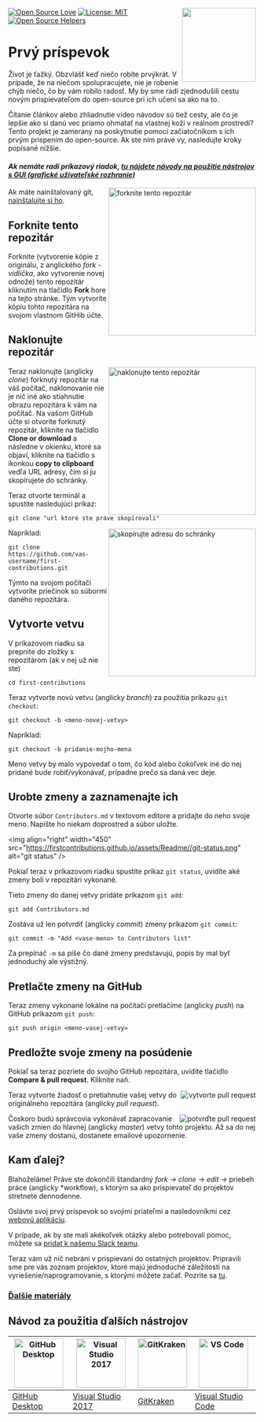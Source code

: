 [![Open Source Love](https://badges.frapsoft.com/os/v1/open-source.svg?v=103)](https://github.com/ellerbrock/open-source-badges/)
[<img align="right" width="150" src="https://firstcontributions.github.io/assets/Readme/join-slack-team.png">](https://join.slack.com/t/firstcontributors/shared_invite/enQtNjkxNzQwNzA2MTMwLTVhMWJjNjg2ODRlNWZhNjIzYjgwNDIyZWYwZjhjYTQ4OTBjMWM0MmFhZDUxNzBiYzczMGNiYzcxNjkzZDZlMDM)
[![License: MIT](https://img.shields.io/badge/License-MIT-green.svg)](https://opensource.org/licenses/MIT)
[![Open Source Helpers](https://www.codetriage.com/roshanjossey/first-contributions/badges/users.svg)](https://www.codetriage.com/roshanjossey/first-contributions)

# Prvý príspevok

Život je ťažký. Obzvlášť keď niečo robíte prvýkrát. V prípade, že na niečom spolupracujete, nie je robenie chýb niečo, čo by vám robilo radosť. My by sme radi zjednodušili cestu novým prispievateľom do open-source pri ich učení sa ako na to.

Čítanie článkov alebo zhliadnutie video návodov sú tiež cesty, ale čo je lepšie ako si danú vec priamo ohmatať na vlastnej koži v reálnom prostredí? Tento projekt je zameraný na poskytnutie pomoci začiatočníkom s ich prvým prispením do open-source. Ak ste ním práve vy, nasledujte kroky popísané nižšie.

#### *Ak nemáte radi príkazový riadok, [tu nájdete návody na použitie nástrojov s GUI (grafické užívateľské rozhranie)](#Návod-za-použitie-ďalších-nástrojov)*

<img align="right" width="300" src="https://firstcontributions.github.io/assets/Readme/fork.png" alt="forknite tento repozitár" />

Ak máte nainštalovaný git, [nainštalujte si ho]( https://help.github.com/articles/set-up-git/).

## Forknite tento repozitár

Forknite (vytvorenie kópie z originálu, z anglického *fork* - *vidlička*, ako vytvorenie novej odnože) tento repozitár kliknutím na tlačidlo **Fork** hore na tejto stránke. Tým vytvoríte kópiu tohto repozitára na svojom vlastnom GitHib účte.

## Naklonujte repozitár

<img align="right" width="300" src="https://firstcontributions.github.io/assets/Readme/clone.png" alt="naklonujte tento repozitár" />

Teraz naklonujte (anglicky *clone*) forknutý repozitár na váš počítač, naklonovanie nie je nič iné ako stiahnutie obrazu repozitára k vám na počítač. Na vašom GitHub účte si otvoríte forknutý repozitár, kliknite na tlačidlo **Clone or download** a následne v okienku, ktoré sa objaví, kliknite na tlačidlo s ikonkou **copy to clipboard** vedľa URL adresy, čím si ju skopírujete do schránky.

Teraz otvorte terminál a spustite nasledujúci príkaz:

````
git clone "url ktoré ste práve skopírovali"

````

<img align="right" width="300" src="https://firstcontributions.github.io/assets/Readme/copy-to-clipboard.png" alt="skopírujte adresu do schránky" />

Napríklad:

````
git clone https://github.com/vas-username/first-contributions.git
````

Týmto na svojom počítači vytvoríte priečinok so súbormi daného repozitára.

## Vytvorte vetvu

V príkazovom riadku sa prepnite do zložky s repozitárom (ak v nej už nie ste)

````
cd first-contributions
````

Teraz vytvorte novú vetvu (anglicky *branch*) za použitia príkazu `git checkout`:

````
git checkout -b <meno-novej-vetvy>
````

Napríklad:
````
git checkout -b pridanie-mojho-mena
````

Meno vetvy by malo vypovedať o tom, čo kód alebo čokoľvek iné do nej pridané bude robiť/vykonávať, prípadne prečo sa daná vec deje.

## Urobte zmeny a zaznamenajte ich

Otvorte súbor `Contributors.md` v textovom editore a pridajte do neho svoje meno. Napíšte ho niekam doprostred a súbor uložte.

<img align="right" width="450" ​​src="https://firstcontributions.github.io/assets/Readme//git-status.png" alt="git status" />

Pokiaľ teraz v príkazovom riadku spustíte príkaz `git status`, uvidíte aké zmeny boli v repozitári vykonané.

Tieto zmeny do danej vetvy pridáte príkazom `git add`:

````
git add Contributors.md
````

Zostáva už len potvrdiť (anglicky *commit*) zmeny príkazom `git commit`:

````
git commit -m "Add <vase-meno> to Contributors list"
````

Za prepínač `-m` sa píše čo dané zmeny predstavujú, popis by mal byť jednoduchý ale výstižný.

## Pretlačte zmeny na GitHub

Teraz zmeny vykonané lokálne na počítači pretlačíme (anglicky *push*) na GitHub príkazom `git push`:

````
git push origin <meno-vasej-vetvy>
````

## Predložte svoje zmeny na posúdenie

Pokiaľ sa teraz pozriete do svojho GitHub repozitára, uvidíte tlačidlo **Compare & pull request**. Kliknite naň.

<img style="float: right;" src="https://firstcontributions.github.io/assets/Readme//compare-and-pull.png" alt="vytvorte pull request" />

Teraz vytvorte žiadosť o pretiahnutie vašej vetvy do originálneho repozitára (anglicky *pull request*).

<img style="float: right;" src="https://firstcontributions.github.io/assets/Readme//submit-pull-request.png" alt="potvrďte pull request" />

Čoskoro budú správcovia vykonávať zapracovanie vašich zmien do hlavnej (anglicky *master*) vetvy tohto projektu. Až sa do nej vaše zmeny dostanú, dostanete emailové upozornenie.

## Kam ďalej?

Blahoželáme! Práve ste dokončili štandardný _fork -> clone -> edit ->_ priebeh práce (anglicky *workflow), s ktorým sa ako prispievateľ do projektov stretnete dennodenne.

Oslávte svoj prvý príspevok so svojimi priateľmi a nasledovníkmi cez [webovú aplikáciu](https://firstcontributions.github.io/#social-share).

V prípade, ak by ste mali akékoľvek otázky alebo potrebovali pomoc, môžete sa [pridat k našemu Slack teamu](https://join.slack.com/t/firstcontributors/shared_invite/enQtMzE1MTYwNzI3ODQ0LTZiMDA2OGI2NTYyNjM1MTFiNTc4YTRhZTg4OWZjMzA0ZWZmY2UxYzVkMzI1ZmVmOWI4ODdkZWQwNTM2NDVmNjY).

Teraz vám už nič nebráni v prispievaní do ostatných projektov. Pripravili sme pre vás zoznam projektov, ktoré majú jednoduché záležitosti na vyriešenie/naprogramovanie, s ktorými môžete začať. Pozrite sa [tu](https://firstcontributions.github.io/#project-list).

### [Ďalšie materiály](../additional-material/git_workflow_scenarios/additional-material.md)


## Návod za použitia ďalších nástrojov

|<a href="../github-desktop-tutorial.md"><img alt="GitHub Desktop" src="https://desktop.github.com/images/desktop-icon.svg" width=" 100"></a>|<a href="../github-windows-vs2017-tutorial.md"><img alt="Visual Studio 2017" src="https://upload.wikimedia.org/wikipedia /commons/c/cd/Visual_Studio_2017_Logo.svg" width="100"></a>|<a href="../gitkraken-tutorial.md"><img alt="GitKraken" src="https:/ /firstcontributions.github.io/assets/Readme/gk-icon.png" width="100"></a>|<a href="../github-windows-vs-code-tutorial.md"><img alt="VS Code" src="https://upload.wikimedia.org/wikipedia/commons/1/1c/Visual_Studio_Code_1.35_icon.png" width=100></a>|
|---|---|---|---|
|[GitHub Desktop](../github-desktop-tutorial.md)|[Visual Studio 2017](../github-windows-vs2017-tutorial.md)|[GitKraken](../gitkraken-tutorial.md )|[Visual Studio Code](../github-windows-vs-code-tutorial.md)|
